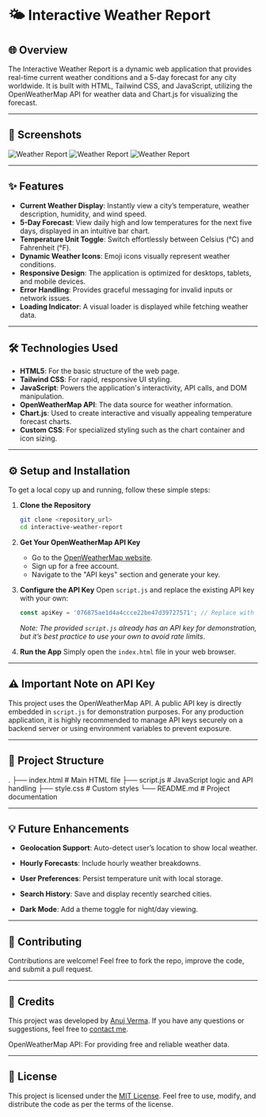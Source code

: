 # 🌤️ Interactive Weather Report

## 🌐 Overview

The Interactive Weather Report is a dynamic web application that provides real-time current weather conditions and a 5-day forecast for any city worldwide. It is built with HTML, Tailwind CSS, and JavaScript, utilizing the OpenWeatherMap API for weather data and Chart.js for visualizing the forecast.

---

## 📸 Screenshots

![Weather Report](https://i.postimg.cc/J0CTsKWW/Weather-Report-1.png)
![Weather Report](https://i.postimg.cc/Hxg55Nj3/Weather-Report-2.png)
![Weather Report](https://i.postimg.cc/CMJDBm0H/Weather-Report-3.png)

---

## ✨ Features

* **Current Weather Display**: Instantly view a city’s temperature, weather description, humidity, and wind speed.
* **5-Day Forecast**: View daily high and low temperatures for the next five days, displayed in an intuitive bar chart.
* **Temperature Unit Toggle**: Switch effortlessly between Celsius (°C) and Fahrenheit (°F).
* **Dynamic Weather Icons**: Emoji icons visually represent weather conditions.
* **Responsive Design**: The application is optimized for desktops, tablets, and mobile devices.
* **Error Handling**: Provides graceful messaging for invalid inputs or network issues.
* **Loading Indicator**: A visual loader is displayed while fetching weather data.

---

## 🛠️ Technologies Used

* **HTML5**: For the basic structure of the web page.
* **Tailwind CSS**: For rapid, responsive UI styling.
* **JavaScript**: Powers the application's interactivity, API calls, and DOM manipulation.
* **OpenWeatherMap API**: The data source for weather information.
* **Chart.js**: Used to create interactive and visually appealing temperature forecast charts.
* **Custom CSS**: For specialized styling such as the chart container and icon sizing.

---

## ⚙️ Setup and Installation

To get a local copy up and running, follow these simple steps:

1.  **Clone the Repository**
    ```bash
    git clone <repository_url>
    cd interactive-weather-report
    ```

2.  **Get Your OpenWeatherMap API Key**
    * Go to the [OpenWeatherMap website](https://openweathermap.org/).
    * Sign up for a free account.
    * Navigate to the "API keys" section and generate your key.
    
3.  **Configure the API Key**
    Open `script.js` and replace the existing API key with your own:
    ```javascript
    const apiKey = '076875ae1d4a4ccce22be47d39727571'; // Replace with your actual API key
    ```
    *Note: The provided `script.js` already has an API key for demonstration, but it’s best practice to use your own to avoid rate limits*.

4.  **Run the App**
    Simply open the `index.html` file in your web browser.

---

## ⚠️ Important Note on API Key

This project uses the OpenWeatherMap API. A public API key is directly embedded in `script.js` for demonstration purposes. For any production application, it is highly recommended to manage API keys securely on a backend server or using environment variables to prevent exposure.

---

## 📁 Project Structure

.
├── index.html          # Main HTML file
├── script.js           # JavaScript logic and API handling
├── style.css           # Custom styles
└── README.md           # Project documentation


---

## 💡 Future Enhancements

* **Geolocation Support**: Auto-detect user’s location to show local weather.

* **Hourly Forecasts**: Include hourly weather breakdowns.

* **User Preferences**: Persist temperature unit with local storage.

* **Search History**: Save and display recently searched cities.

* **Dark Mode**: Add a theme toggle for night/day viewing.


---

## 🤝 Contributing

Contributions are welcome! Feel free to fork the repo, improve the code, and submit a pull request.

---

## 🙏 Credits

This project was developed by [Anuj Verma](https://github.com/anujverma1103 "GitHub Profile"). If you have any questions or suggestions, feel free to [contact me]([https://linkedIn.com/anujverma1103](https://www.linkedin.com/in/anujverma1103/) "LinkedIn Profile").

OpenWeatherMap API: For providing free and reliable weather data.

---

## 📄 License

This project is licensed under the [MIT License](LICENSE). Feel free to use, modify, and distribute the code as per the terms of the license.
